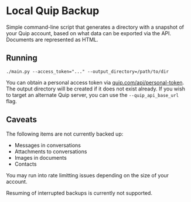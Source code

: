 # Local Quip Backup

Simple command-line script that generates a directory with a snapshot of your Quip account, based on what data can be exported via the API. Documents are represented as HTML.

## Running

```
./main.py --access_token="..." --output_directory=/path/to/dir
```

You can obtain a personal access token via [quip.com/api/personal-token](https://quip.com/api/personal-token). The output directory will be created if it does not exist already. If you wish to target an alternate Quip server, you can use the `--quip_api_base_url` flag.

## Caveats

The following items are not currently backed up:

* Messages in conversations
* Attachments to conversations
* Images in documents
* Contacts

You may run into rate limitting issues depending on the size of your account.

Resuming of interrupted backups is currently not supported.
